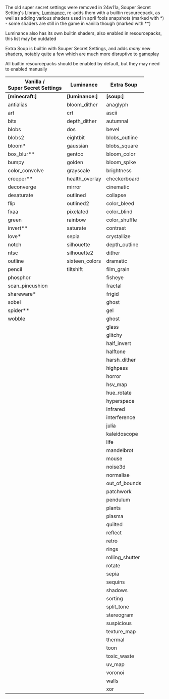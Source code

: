 The old super secret settings were removed in 24w11a, Souper Secret Setting's Library, [Luminance](https://modrinth.com/mod/luminance), re-adds them with a builtin resourcepack, as well as adding various shaders used in april fools snapshots (marked with *) - some shaders are still in the game in vanilla though (marked with **)

Luminance also has its own builtin shaders, also enabled in resourcepacks, this list may be outdated

Extra Soup is builtin with Souper Secret Settings, and adds *many* new shaders, notably quite a few which are much more disruptive to gameplay


All builtin resourcepacks should be enabled by default, but they may need to enabled manually

| Vanilla /<br>Super Secret Settings | Luminance        | Extra Soup      |
|------------------------------------|------------------|-----------------|
| **[minecraft:]**                   | **[luminance:]** | **[soup:]**     |
| antialias                          | bloom_dither     | anaglyph        |
| art                                | crt              | ascii           |
| bits                               | depth_dither     | autumnal        |
| blobs                              | dos              | bevel           |
| blobs2                             | eightbit         | blobs_outline   |
| bloom*                             | gaussian         | blobs_square    |
| box_blur**                         | gentoo           | bloom_color     |
| bumpy                              | golden           | bloom_spike     |
| color_convolve                     | grayscale        | brightness      |
| creeper**                          | health_overlay   | checkerboard    |
| deconverge                         | mirror           | cinematic       |
| desaturate                         | outlined         | collapse        |
| flip                               | outlined2        | color_bleed     |
| fxaa                               | pixelated        | color_blind     |
| green                              | rainbow          | color_shuffle   |
| invert**                           | saturate         | contrast        |
| love*                              | sepia            | crystallize     |
| notch                              | silhouette       | depth_outline   |
| ntsc                               | silhouette2      | dither          |
| outline                            | sixteen_colors   | dramatic        |
| pencil                             | tiltshift        | film_grain      |
| phosphor                           |                  | fisheye         |
| scan_pincushion                    |                  | fractal         |
| shareware*                         |                  | frigid          |
| sobel                              |                  | ghost           |
| spider**                           |                  | gel             |
| wobble                             |                  | ghost           |
|                                    |                  | glass           |
|                                    |                  | glitchy         |
|                                    |                  | half_invert     |
|                                    |                  | halftone        |
|                                    |                  | harsh_dither    |
|                                    |                  | highpass        |
|                                    |                  | horror          |
|                                    |                  | hsv_map         |
|                                    |                  | hue_rotate      |
|                                    |                  | hyperspace      |
|                                    |                  | infrared        |
|                                    |                  | interference    |
|                                    |                  | julia           |
|                                    |                  | kaleidoscope    |
|                                    |                  | life            |
|                                    |                  | mandelbrot      |
|                                    |                  | mouse           |
|                                    |                  | noise3d         |
|                                    |                  | normalise       |
|                                    |                  | out_of_bounds   |
|                                    |                  | patchwork       |
|                                    |                  | pendulum        |
|                                    |                  | plants          |
|                                    |                  | plasma          |
|                                    |                  | quilted         |
|                                    |                  | reflect         |
|                                    |                  | retro           |
|                                    |                  | rings           |
|                                    |                  | rolling_shutter |
|                                    |                  | rotate          |
|                                    |                  | sepia           |
|                                    |                  | sequins         |
|                                    |                  | shadows         |
|                                    |                  | sorting         |
|                                    |                  | split_tone      |
|                                    |                  | stereogram      |
|                                    |                  | suspicious      |
|                                    |                  | texture_map     |
|                                    |                  | thermal         |
|                                    |                  | toon            |
|                                    |                  | toxic_waste     |
|                                    |                  | uv_map          |
|                                    |                  | voronoi         |
|                                    |                  | walls           |
|                                    |                  | xor             |